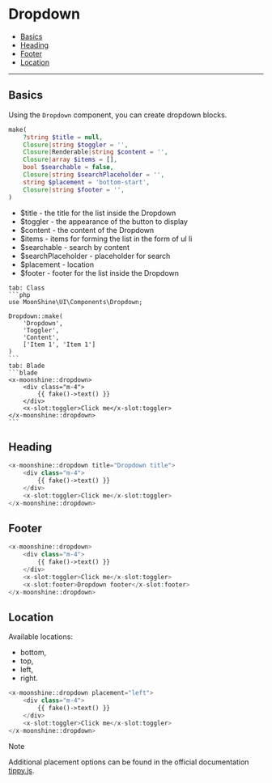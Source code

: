 # Dropdown

- [Basics](#basics)
- [Heading](#heading)
- [Footer](#footer)
- [Location](#location)

---

<a name="basics"></a>
## Basics

Using the `Dropdown` component, you can create dropdown blocks.

```php
make(
    ?string $title = null,
    Closure|string $toggler = '',
    Closure|Renderable|string $content = '',
    Closure|array $items = [],
    bool $searchable = false,
    Closure|string $searchPlaceholder = '',
    string $placement = 'bottom-start',
    Closure|string $footer = '',
)
```

- $title - the title for the list inside the Dropdown
- $toggler - the appearance of the button to display
- $content - the content of the Dropdown
- $items - items for forming the list in the form of ul li
- $searchable - search by content
- $searchPlaceholder - placeholder for search
- $placement - location
- $footer - footer for the list inside the Dropdown

~~~tabs
tab: Class
```php
use MoonShine\UI\Components\Dropdown;

Dropdown::make(
    'Dropdown',
    'Toggler',
    'Content',
    ['Item 1', 'Item 1']
)
```
tab: Blade
```blade
<x-moonshine::dropdown>
    <div class="m-4">
        {{ fake()->text() }}
    </div>
    <x-slot:toggler>Click me</x-slot:toggler>
</x-moonshine::dropdown>
```
~~~

<a name="heading"></a>
## Heading

```php
<x-moonshine::dropdown title="Dropdown title">
    <div class="m-4">
        {{ fake()->text() }}
    </div>
    <x-slot:toggler>Click me</x-slot:toggler>
</x-moonshine::dropdown>
```

<a name="footer"></a>
## Footer

```php
<x-moonshine::dropdown>
    <div class="m-4">
        {{ fake()->text() }}
    </div>
    <x-slot:toggler>Click me</x-slot:toggler>
    <x-slot:footer>Dropdown footer</x-slot:footer>
</x-moonshine::dropdown>
```

<a name="location"></a>
## Location

Available locations:

- bottom,
- top,
- left,
- right.

```php
<x-moonshine::dropdown placement="left">
    <div class="m-4">
        {{ fake()->text() }}
    </div>
    <x-slot:toggler>Click me</x-slot:toggler>
</x-moonshine::dropdown>
```

> [!NOTE]
> Additional placement options can be found in the official documentation [tippy.js](https://atomiks.github.io/tippyjs/v6/all-props/#placement).
